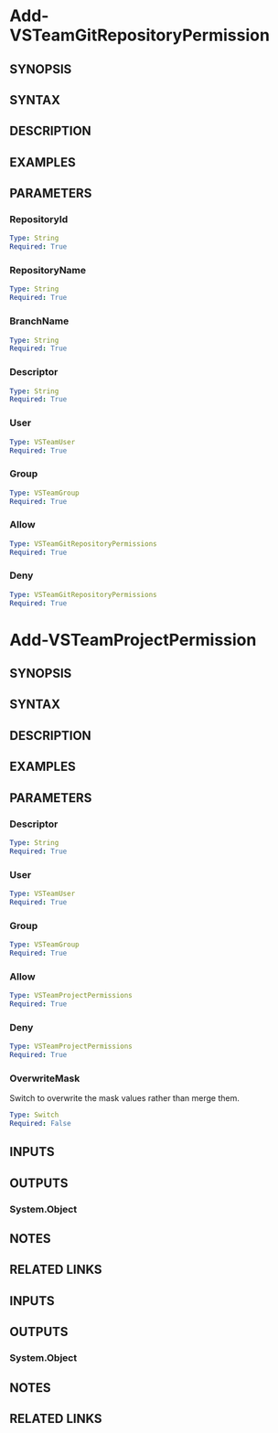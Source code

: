 <!-- #include "./common/header.md" -->

# Add-VSTeamGitRepositoryPermission

## SYNOPSIS

<!-- #include "./synopsis/Add-VSTeamGitRepositoryPermission.md" -->

## SYNTAX

## DESCRIPTION

<!-- #include "./synopsis/Add-VSTeamGitRepositoryPermission.md" -->

## EXAMPLES

## PARAMETERS

### RepositoryId

```yaml
Type: String
Required: True
```

### RepositoryName

```yaml
Type: String
Required: True
```

### BranchName

```yaml
Type: String
Required: True
```

### Descriptor

```yaml
Type: String
Required: True
```

### User

```yaml
Type: VSTeamUser
Required: True
```

### Group

```yaml
Type: VSTeamGroup
Required: True
```

### Allow

```yaml
Type: VSTeamGitRepositoryPermissions
Required: True
```

### Deny

```yaml
Type: VSTeamGitRepositoryPermissions
Required: True
```

<!-- #include "./common/header.md" -->

# Add-VSTeamProjectPermission

## SYNOPSIS

<!-- #include "./synopsis/Add-VSTeamProjectPermission.md" -->

## SYNTAX

## DESCRIPTION

<!-- #include "./synopsis/Add-VSTeamProjectPermission.md" -->

## EXAMPLES

## PARAMETERS

### Descriptor

```yaml
Type: String
Required: True
```

### User

```yaml
Type: VSTeamUser
Required: True
```

### Group

```yaml
Type: VSTeamGroup
Required: True
```

### Allow

```yaml
Type: VSTeamProjectPermissions
Required: True
```

### Deny

```yaml
Type: VSTeamProjectPermissions
Required: True
```

### OverwriteMask

Switch to overwrite the mask values rather than merge them.

```yaml
Type: Switch
Required: False
```

<!-- #include "./params/projectName.md" -->

## INPUTS

## OUTPUTS

### System.Object

## NOTES

<!-- #include "./common/prerequisites.md" -->

## RELATED LINKS


<!-- #include "./params/projectName.md" -->

## INPUTS

## OUTPUTS

### System.Object

## NOTES

<!-- #include "./common/prerequisites.md" -->

## RELATED LINKS
